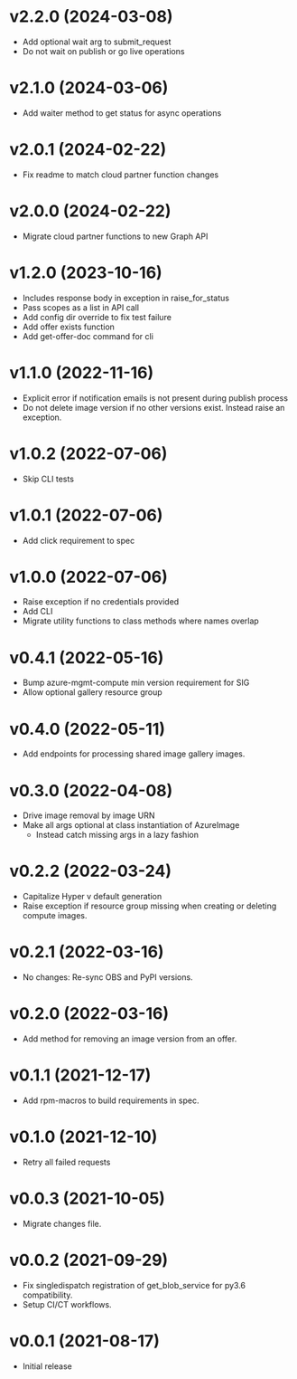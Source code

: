 v2.2.0 (2024-03-08)
===================

- Add optional wait arg to submit_request
- Do not wait on publish or go live operations

v2.1.0 (2024-03-06)
===================

- Add waiter method to get status for async operations

v2.0.1 (2024-02-22)
===================

- Fix readme to match cloud partner function changes

v2.0.0 (2024-02-22)
===================

- Migrate cloud partner functions to new Graph API

v1.2.0 (2023-10-16)
===================

- Includes response body in exception in raise_for_status
- Pass scopes as a list in API call
- Add config dir override to fix test failure
- Add offer exists function
- Add get-offer-doc command for cli

v1.1.0 (2022-11-16)
===================

- Explicit error if notification emails is not present
  during publish process
- Do not delete image version if no other versions exist.
  Instead raise an exception.

v1.0.2 (2022-07-06)
===================

- Skip CLI tests

v1.0.1 (2022-07-06)
===================

- Add click requirement to spec

v1.0.0 (2022-07-06)
===================

- Raise exception if no credentials provided
- Add CLI
- Migrate utility functions to class methods where names overlap

v0.4.1 (2022-05-16)
===================

- Bump azure-mgmt-compute min version requirement for SIG
- Allow optional gallery resource group

v0.4.0 (2022-05-11)
===================

- Add endpoints for processing shared image gallery images.

v0.3.0 (2022-04-08)
===================

- Drive image removal by image URN
- Make all args optional at class instantiation of AzureImage
  + Instead catch missing args in a lazy fashion

v0.2.2 (2022-03-24)
===================

- Capitalize Hyper v default generation
- Raise exception if resource group missing when creating or
  deleting compute images.

v0.2.1 (2022-03-16)
===================

- No changes: Re-sync OBS and PyPI versions.

v0.2.0 (2022-03-16)
===================

- Add method for removing an image version from an offer.

v0.1.1 (2021-12-17)
===================

- Add rpm-macros to build requirements in spec.

v0.1.0 (2021-12-10)
===================

- Retry all failed requests

v0.0.3 (2021-10-05)
===================

- Migrate changes file.

v0.0.2 (2021-09-29)
===================

- Fix singledispatch registration of get_blob_service for py3.6
  compatibility.
- Setup CI/CT workflows.

v0.0.1 (2021-08-17)
===================

- Initial release

